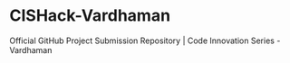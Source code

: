 # CISHack-Vardhaman
Official GitHub Project Submission Repository | Code Innovation Series - Vardhaman
